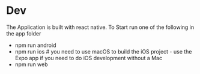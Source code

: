 # Dev

The Application is built with react native. To Start run one of the following in the app folder

- npm run android
- npm run ios # you need to use macOS to build the iOS project - use the Expo app if you need to do iOS development without a Mac
- npm run web
